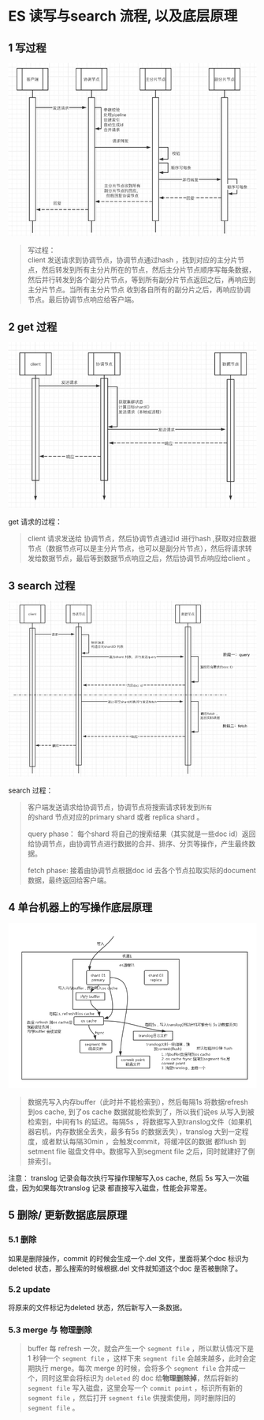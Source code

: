 # ES 读写与search 流程, 以及底层原理

## 1 写过程

![&#x5199;&#x6D41;&#x7A0B;](../../.gitbook/assets/image%20%2811%29.png)

> 写过程：  
> client 发送请求到协调节点，协调节点通过hash ，找到对应的主分片节点，然后转发到所有主分片所在的节点，然后主分片节点顺序写每条数据，然后并行转发到各个副分片节点，等到所有副分片节点返回之后，再响应到主分片节点。当所有主分片节点 收到各自所有的副分片之后，再响应协调节点。最后协调节点响应给客户端。

## 2 get 过程

![GET &#x8BF7;&#x6C42;](../../.gitbook/assets/image%20%2819%29.png)

get 请求的过程：

> client 请求发送给 协调节点，然后协调节点通过id 进行hash ,获取对应数据节点（数据节点可以是主分片节点，也可以是副分片节点），然后将请求转发给数据节点，最后等到数据节点响应之后，然后协调节点响应给client 。

## 3 search 过程

![search](../../.gitbook/assets/image%20%2813%29.png)

search 过程：

> 客户端发送请求给协调节点，协调节点将搜索请求转发到`所有`  
>  的shard 节点对应的primary shard 或者 replica shard 。
>
> query phase：  每个shard 将自己的搜索结果（其实就是一些doc id）返回给协调节点，由协调节点进行数据的合并、排序、分页等操作，产生最终数据。
>
> fetch phase: 接着由协调节点根据doc id 去各个节点拉取实际的document 数据，最终返回给客户端。



## 4 单台机器上的写操作底层原理

![&#x5199;&#x64CD;&#x4F5C;&#x5E95;&#x5C42;&#x539F;&#x7406;](../../.gitbook/assets/image%20%2821%29.png)

> 数据先写入内存buffer（此时并不能检索到），然后每隔1s 将数据refresh 到os cache, 到了os cache 数据就能检索到了，所以我们说es 从写入到被检索到，中间有1s 的延迟。每隔5s ，将数据写入到translog文件（如果机器宕机，内存数据全丢失，最多有5s 的数据丢失），translog 大到一定程度，或者默认每隔30min ，会触发commit，将缓冲区的数据 都flush 到 setment file 磁盘文件中。数据写入到segment file 之后，同时就建好了倒排索引。

注意： translog 记录会每次执行写操作理解写入os cache, 然后 5s 写入一次磁盘，因为如果每次translog 记录 都直接写入磁盘，性能会非常差。



## 5 删除/ 更新数据底层原理

### 5.1 删除

如果是删除操作，commit 的时候会生成一个.del 文件，里面将某个doc 标识为deleted 状态，那么搜索的时候根据.del 文件就知道这个doc 是否被删除了。

### 5.2 update

将原来的文件标记为deleted 状态，然后新写入一条数据。

### 5.3 merge 与 物理删除

> buffer 每 refresh 一次，就会产生一个 `segment file` ，所以默认情况下是 1 秒钟一个 `segment file` ，这样下来 `segment file` 会越来越多，此时会定期执行 merge。每次 merge 的时候，会将多个 `segment file` 合并成一个，同时这里会将标识为 `deleted` 的 doc 给**物理删除掉**，然后将新的 `segment file` 写入磁盘，这里会写一个 `commit point` ，标识所有新的 `segment file` ，然后打开 `segment file` 供搜索使用，同时删除旧的 `segment file` 。





